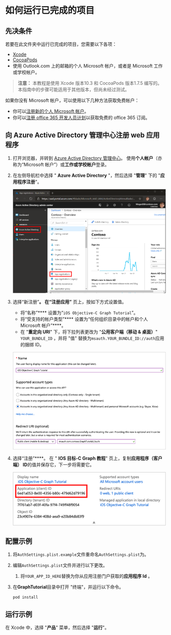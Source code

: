 # <a name="how-to-run-the-completed-project"></a>如何运行已完成的项目

## <a name="prerequisites"></a>先决条件

若要在此文件夹中运行已完成的项目，您需要以下各项：

- [Xcode](https://developer.apple.com/xcode/)
- [CocoaPods](https://cocoapods.org)
- 使用 Outlook.com 上的邮箱的个人 Microsoft 帐户，或者是 Microsoft 工作或学校帐户。

> **注意：** 本教程是使用 Xcode 版本10.3 和 CocoaPods 版本1.7.5 编写的。 本指南中的步骤可能适用于其他版本，但尚未经过测试。

如果你没有 Microsoft 帐户，可以使用以下几种方法获取免费帐户：

- 你可以[注册新的个人 Microsoft 帐户](https://signup.live.com/signup?wa=wsignin1.0&rpsnv=12&ct=1454618383&rver=6.4.6456.0&wp=MBI_SSL_SHARED&wreply=https://mail.live.com/default.aspx&id=64855&cbcxt=mai&bk=1454618383&uiflavor=web&uaid=b213a65b4fdc484382b6622b3ecaa547&mkt=E-US&lc=1033&lic=1)。
- 你可以[注册 office 365 开发人员计划](https://developer.microsoft.com/office/dev-program)以获取免费的 office 365 订阅。

## <a name="register-a-web-application-with-the-azure-active-directory-admin-center"></a>向 Azure Active Directory 管理中心注册 web 应用程序

1. 打开浏览器，并转到 [Azure Active Directory 管理中心](https://aad.portal.azure.com)。 使用**个人帐户**（亦称为“Microsoft 帐户”）或**工作或学校帐户**登录。

1. 在左侧导航栏中选择 " **Azure Active Directory** "，然后选择 "**管理**" 下的 "**应用程序注册**"。

    ![应用注册的屏幕截图 ](/tutorial/images/aad-portal-app-registrations.png)

1. 选择“新注册”****。 在“注册应用”**** 页上，按如下方式设置值。

    - 将“名称”**** 设置为“`iOS Objective-C Graph Tutorial`”。
    - 将“受支持的帐户类型”**** 设置为“任何组织目录中的帐户和个人 Microsoft 帐户”****。
    - 在 "**重定向 URI**" 下，将下拉列表更改为 "**公用客户端（移动 & 桌面）**" `YOUR_BUNDLE_ID` ，并将 "值" 替换为`msauth.YOUR_BUNDLE_ID://auth`应用的捆绑 ID。

    !["注册应用程序" 页的屏幕截图](/tutorial/images/aad-register-an-app.png)

1. 选择“注册”****。 在 " **IOS 目标-C Graph 教程**" 页上，复制**应用程序（客户端） ID**的值并保存它，下一步将需要它。

    ![新应用注册的应用程序 ID 的屏幕截图](/tutorial/images/aad-application-id.png)

## <a name="configure-the-sample"></a>配置示例

1. 将`AuthSettings.plist.example`文件重命名`AuthSettings.plist`为。
1. 编辑`AuthSettings.plist`文件并进行以下更改。
    1. 将`YOUR_APP_ID_HERE`替换为你从应用注册门户获取的**应用程序 Id** 。
1. 在**GraphTutorial**目录中打开 "终端"，并运行以下命令。

    ```Shell
    pod install
    ```

## <a name="run-the-sample"></a>运行示例

在 Xcode 中，选择 "**产品**" 菜单，然后选择 "**运行**"。
